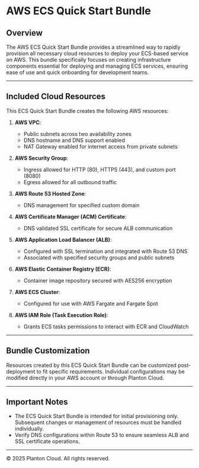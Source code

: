 # AWS ECS Quick Start Bundle

## Overview

The AWS ECS Quick Start Bundle provides a streamlined way to rapidly provision all necessary cloud resources to deploy
your ECS-based service on AWS. This bundle specifically focuses on creating infrastructure components essential for
deploying and managing ECS services, ensuring ease of use and quick onboarding for development teams.

---

## Included Cloud Resources

This ECS Quick Start Bundle creates the following AWS resources:

1. **AWS VPC**:
    - Public subnets across two availability zones
    - DNS hostname and DNS support enabled
    - NAT Gateway enabled for internet access from private subnets

2. **AWS Security Group**:
    - Ingress allowed for HTTP (80), HTTPS (443), and custom port (8080)
    - Egress allowed for all outbound traffic

3. **AWS Route 53 Hosted Zone**:
    - DNS management for specified custom domain

4. **AWS Certificate Manager (ACM) Certificate**:
    - DNS validated SSL certificate for secure ALB communication

5. **AWS Application Load Balancer (ALB)**:
    - Configured with SSL termination and integrated with Route 53 DNS
    - Associated with specified security groups and public subnets

6. **AWS Elastic Container Registry (ECR)**:
    - Container image repository secured with AES256 encryption

7. **AWS ECS Cluster**:
    - Configured for use with AWS Fargate and Fargate Spot

8. **AWS IAM Role (Task Execution Role)**:
    - Grants ECS tasks permissions to interact with ECR and CloudWatch

---

## Bundle Customization

Resources created by this ECS Quick Start Bundle can be customized post-deployment to fit specific requirements.
Individual configurations may be modified directly in your AWS account or through Planton Cloud.

---

## Important Notes

- The ECS Quick Start Bundle is intended for initial provisioning only. Subsequent changes or management of resources
  must be handled individually.
- Verify DNS configurations within Route 53 to ensure seamless ALB and SSL certificate operations.

---

© 2025 Planton Cloud. All rights reserved.
